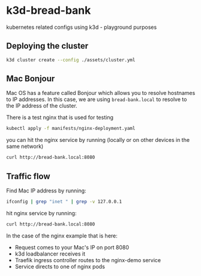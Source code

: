 # k3d-bread-bank
kubernetes related configs using k3d - playground purposes

## Deploying the cluster

```bash
k3d cluster create --config ./assets/cluster.yml
```

## Mac Bonjour

Mac OS has a feature called Bonjour which allows you to resolve hostnames to IP addresses. In this case, we are using `bread-bank.local` to resolve to the IP address of the cluster.

There is a test nginx that is used for testing

```bash
kubectl apply -f manifests/nginx-deployment.yaml
```


you can hit the nginx service by running (locally or on other devices in the same network)
```bash
curl http://bread-bank.local:8080
```


## Traffic flow

Find Mac IP address by running:
```bash
ifconfig | grep "inet " | grep -v 127.0.0.1
```

hit nginx service by running:
```bash
curl http://bread-bank.local:8080
```

In the case of the nginx example that is here:
* Request comes to your Mac's IP on port 8080
* k3d loadbalancer receives it
* Traefik ingress controller routes to the nginx-demo service
* Service directs to one of nginx pods
